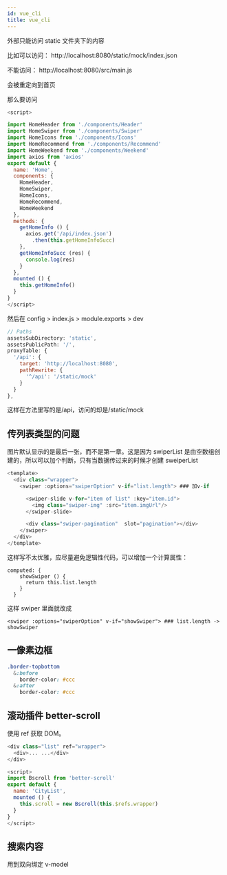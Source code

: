 ```yaml
---
id: vue_cli
title: vue_cli
---
```


外部只能访问 static 文件夹下的内容

比如可以访问：
http://localhost:8080/static/mock/index.json

不能访问：
http://localhost:8080/src/main.js

会被重定向到首页

那么要访问

```js {18-29}
<script>

import HomeHeader from './components/Header'
import HomeSwiper from './components/Swiper'
import HomeIcons from './components/Icons'
import HomeRecommend from './components/Recommend'
import HomeWeekend from './components/Weekend'
import axios from 'axios'
export default {
  name: 'Home',
  components: {
    HomeHeader,
    HomeSwiper,
    HomeIcons,
    HomeRecommend,
    HomeWeekend
  },
  methods: {
    getHomeInfo () {
      axios.get('/api/index.json')
        .then(this.getHomeInfoSucc)
    },
    getHomeInfoSucc (res) {
      console.log(res)
    }
  },
  mounted () {
    this.getHomeInfo()
  }
}
</script>
```

然后在 config > index.js > module.exports > dev

```js {4-11}
// Paths
assetsSubDirectory: 'static',
assetsPublicPath: '/',
proxyTable: {
  '/api': {
    target: 'http://localhost:8080',
    pathRewrite: {
      '^/api': '/static/mock'
    }
  }
},
```

这样在方法里写的是/api，访问的却是/static/mock

## 传列表类型的问题

图片默认显示的是最后一张，而不是第一章。这是因为 swiperList 是由空数组创建的，所以可以加个判断，只有当数据传过来的时候才创建 sweiperList

```js {3}
<template>
  <div class="wrapper">
    <swiper :options="swiperOption" v-if="list.length"> ### 加v-if

      <swiper-slide v-for="item of list" :key="item.id">
        <img class="swiper-img" :src="item.imgUrl"/>
      </swiper-slide>

      <div class="swiper-pagination"  slot="pagination"></div>
    </swiper>
  </div>
</template>
```

这样写不太优雅，应尽量避免逻辑性代码，可以增加一个计算属性：

```
computed: {
    showSwiper () {
      return this.list.length
    }
  }
```

这样 swiper 里面就改成

```
<swiper :options="swiperOption" v-if="showSwiper"> ### list.length -> showSwiper
```

## 一像素边框

```css
.border-topbottom
  &:before
    border-color: #ccc
  &:after
    border-color: #ccc
```

## 滚动插件 better-scroll

使用 ref 获取 DOM。

```js
<div class="list" ref="wrapper">
  <div>... ...</div>
</div>
```

```js
<script>
import Bscroll from 'better-scroll'
export default {
  name: 'CityList',
  mounted () {
    this.scroll = new Bscroll(this.$refs.wrapper)
  }
}
</script>
```

## 搜索内容

用到双向绑定 v-model

